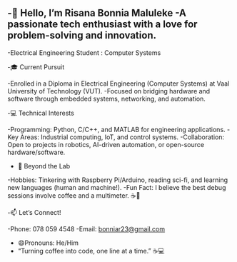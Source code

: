 -👋 Hello, I’m Risana Bonnia Maluleke
-A passionate tech enthusiast with a love for problem-solving and innovation.
-
-Electrical Engineering Student : Computer Systems 

-🎓 Current Pursuit

-Enrolled in a Diploma in Electrical Engineering (Computer Systems) at Vaal University of Technology (VUT).
-Focused on bridging hardware and software through embedded systems, networking, and automation.

-💻 Technical Interests

-Programming: Python, C/C++, and MATLAB for engineering applications.
-Key Areas: Industrial computing, IoT, and control systems.
-Collaboration: Open to projects in robotics, AI-driven automation, or open-source hardware/software.

- 🌱 Beyond the Lab

-Hobbies: Tinkering with Raspberry Pi/Arduino, reading sci-fi, and learning new languages (human and machine!).
-Fun Fact: I believe the best debug sessions involve coffee and a multimeter. ☕🔌

-📫 Let’s Connect!

-Phone: 078 059 4548
-Email: bonniar23@gmail.com
- 😄Pronouns: He/Him
- “Turning coffee into code, one line at a time.” ☕💻

<!---
bonniar/bonniar is a ✨ special ✨ repository because its `README.md` (this file) appears on your GitHub profile.
You can click the Preview link to take a look at your changes.
--->

